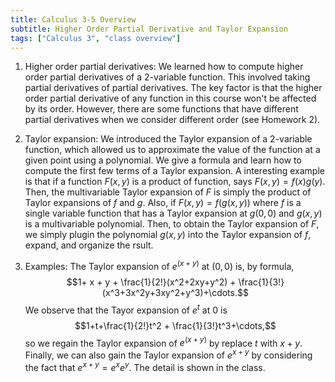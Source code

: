 ```yaml
---
title: Calculus 3-5 Overview
subtitle: Higher Order Partial Derivative and Taylor Expansion
tags: ["Calculus 3", "class overview"]
---
```

1. Higher order partial derivatives: We learned how to compute higher order partial derivatives of a 2-variable function. This involved taking partial derivatives of partial derivatives. The key factor is that the higher order partial derivative of any function in this course won't be affected by its order. However, there are some functions that have different partial derivatives when we consider different order (see Homework 2).

2. Taylor expansion: We introduced the Taylor expansion of a 2-variable function, which allowed us to approximate the value of the function at a given point using a polynomial. We give a formula and learn how to compute the first few terms of a Taylor expansion. A interesting example is that if a function $F(x,y)$ is a product of function, says $F(x,y)=f(x)g(y)$. Then, the multivariable Taylor expansion of $F$ is simply the product of Taylor expansions of $f$ and $g$. Also, if $F(x,y)= f(g(x,y))$ where $f$ is a single variable function that has a Taylor expansion at $g(0,0)$ and $g(x,y)$ is a multivariable polynomial. Then, to obtain the Taylor expansion of $F$, we simply plugin the polynomial $g(x,y)$ into the Taylor expansion of $f$, expand, and organize the rsult.  

3. Examples: The Taylor expansion of $e^{(x+y)}$ at $(0,0)$ is, by formula,
$$1+ x + y + \frac{1}{2!}(x^2+2xy+y^2) + \frac{1}{3!}(x^3+3x^2y+3xy^2+y^3)+\cdots.$$
We observe that the Tayor expansion of $e^t$ at $0$ is
$$1+t+\frac{1}{2!}t^2 + \frac{1}{3!}t^3+\cdots,$$
so we regain the Taylor expansion of $e^{(x+y)}$ by replace $t$ with $x+y$. Finally, we can also gain the Taylor expansion of $e^{x+y}$ by considering the fact that $e^{x+y}=e^xe^y$. The detail is shown in the class.